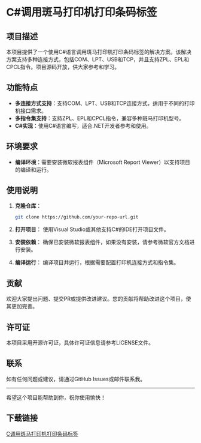 # C#调用斑马打印机打印条码标签

## 项目描述

本项目提供了一个使用C#语言调用斑马打印机打印条码标签的解决方案。该解决方案支持多种连接方式，包括COM、LPT、USB和TCP，并且支持ZPL、EPL和CPCL指令。项目源码开放，供大家参考和学习。

## 功能特点

- **多连接方式支持**：支持COM、LPT、USB和TCP连接方式，适用于不同的打印机接口需求。
- **多指令集支持**：支持ZPL、EPL和CPCL指令，兼容多种斑马打印机型号。
- **C#实现**：使用C#语言编写，适合.NET开发者参考和使用。

## 环境要求

- **编译环境**：需要安装微软报表组件（Microsoft Report Viewer）以支持项目的编译和运行。

## 使用说明

1. **克隆仓库**：
   ```bash
   git clone https://github.com/your-repo-url.git
   ```

2. **打开项目**：
   使用Visual Studio或其他支持C#的IDE打开项目文件。

3. **安装依赖**：
   确保已安装微软报表组件，如果没有安装，请参考微软官方文档进行安装。

4. **编译运行**：
   编译项目并运行，根据需要配置打印机连接方式和指令集。

## 贡献

欢迎大家提出问题、提交PR或提供改进建议。您的贡献将帮助改进这个项目，使其更加完善。

## 许可证

本项目采用开源许可证，具体许可证信息请参考LICENSE文件。

## 联系

如有任何问题或建议，请通过GitHub Issues或邮件联系我。

---

希望这个项目能帮助到你，祝你使用愉快！

## 下载链接

[C调用斑马打印机打印条码标签](https://pan.quark.cn/s/cb5b7da40930)